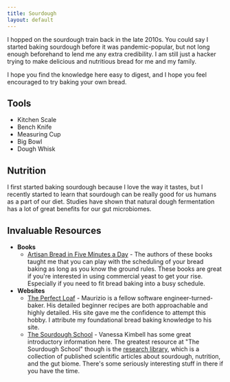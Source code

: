 ```yaml
---
title: Sourdough
layout: default
---
```


I hopped on the sourdough train back in the late 2010s. You could say I started
baking sourdough before it was pandemic-popular, but not long enough beforehand
to lend me any extra credibility. I am still just a hacker trying to make
delicious and nutritious bread for me and my family.

I hope you find the knowledge here easy to digest, and I hope you feel
encouraged to try baking your own bread.

## Tools

- Kitchen Scale
- Bench Knife
- Measuring Cup
- Big Bowl
- Dough Whisk

## Nutrition

I first started baking sourdough because I love the way it tastes, but I
recently started to learn that sourdough can be really good for us humans as a
part of our diet. Studies have shown that natural dough fermentation has a lot
of great benefits for our gut microbiomes.

## Invaluable Resources

- **Books**
  - [Artisan Bread in Five Minutes a Day](https://artisanbreadinfive.com/) -
    The authors of these books taught me that you can play with the scheduling
    of your bread baking as long as you know the ground rules. These books are
    great if you're interested in using commercial yeast to get your rise.
    Especially if you need to fit bread baking into a busy schedule.
- **Websites**
  - [The Perfect Loaf](https://www.theperfectloaf.com/) - Maurizio is a fellow
    software engineer-turned-baker. His detailed beginner recipes are both
    approachable and highly detailed. His site gave me the confidence to attempt
    this hobby. I attribute my foundational bread baking knowledge to his site.
  - [The Sourdough School](https://sourdough.co.uk) - Vanessa Kimbell
    has some great introductory information here. The greatest resource at
    "The Sourdough School" though is the
    [research library](https://sourdough.co.uk/research/), which is a collection
    of published scientific articles about sourdough, nutrition, and the gut
    biome. There's some seriously interesting stuff in there if you have the
    time.


